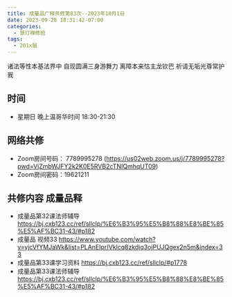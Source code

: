 ```yaml
---
title: 成量品广释共修第83次--2023年10月1日
date: 2023-09-28 18:31:42-07:00
categories:
  - 慧灯禅修班
tags:
  - 201x届
---
```



诸法等性本基法界中 自现圆满三身游舞力 离障本来怙主龙钦巴 祈请无垢光尊常护我

## 时间

* 星期日 晚上温哥华时间 18:30-21:30

## 网络共修

* Zoom房间号码： 7789995278 (https://us02web.zoom.us/j/7789995278?pwd=VjZmbWJFY2k2K0E5RVB2cTNIQmhqUT09)
* Zoom房间密码：19621211

## 共修内容 成量品释

* 成量品第32课法师辅导  https://bj.cxb123.cc/ref/sllclp/%E6%B3%95%E5%B8%88%E8%BE%85%E5%AF%BC31-43/#p182
* 成量品 视频33 https://www.youtube.com/watch?v=yjcVfYMJaWk&list=PLAnEIprIVklcq8zkdjq3ojPUJQgex2n5m&index=33
* 成量品第33课学习资料 https://bj.cxb123.cc/ref/sllclp/#p1778
* 成量品第33课法师辅导  https://bj.cxb123.cc/ref/sllclp/%E6%B3%95%E5%B8%88%E8%BE%85%E5%AF%BC31-43/#p182